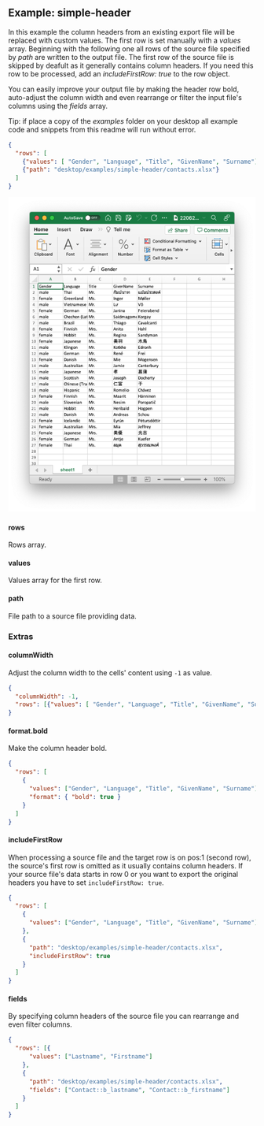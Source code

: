 ## Example: simple-header

In this example the column headers from an existing export file will be replaced with custom values. The first row is set manually with a *values* array. Beginning with the following one all rows of the source file specified by *path* are written to the output file. The first row of the source file is skipped by deafult as it generally contains column headers. If you need this row to be processed, add an *includeFirstRow: true* to the row object.

You can easily improve your output file by making the header row bold, auto-adjust the column width and even rearrange or filter the input file's columns using the *fields* array.

Tip: if place a copy of the *examples* folder on your desktop all example code and snippets from this readme will run without error.

```json
{
  "rows": [
    {"values": [ "Gender", "Language", "Title", "GivenName", "Surname"]},
    {"path": "desktop/examples/simple-header/contacts.xlsx"}
  ]
}
```
![Preview](Preview.png)

#### rows

Rows array.

#### values

Values array for the first row.

#### path

File path to a source file providing data.

### Extras

#### columnWidth

Adjust the column width to the cells' content using `-1` as value.

```json
{
  "columnWidth": -1,
  "rows": [{"values": [ "Gender", "Language", "Title", "GivenName", "Surname"]}]
}
```

#### format.bold

Make the column header bold.

```json
{
  "rows": [
    {
      "values": ["Gender", "Language", "Title", "GivenName", "Surname"],
      "format": { "bold": true }
    }
  ]
}
```

#### includeFirstRow

When processing a source file and the target row is on pos:1 (second row), the source's first row is omitted as it usually contains column headers. If your source file's data starts in row 0 or you want to export the original headers you have to set `includeFirstRow: true`.

```json
{
  "rows": [
    {
      "values": ["Gender", "Language", "Title", "GivenName", "Surname"]
    },
    {
      "path": "desktop/examples/simple-header/contacts.xlsx",
      "includeFirstRow": true
    }
  ]
}
```

#### fields

By specifying column headers of the source file you can rearrange and even filter columns.

```json
{
  "rows": [{
      "values": ["Lastname", "Firstname"]
    },
    {
      "path": "desktop/examples/simple-header/contacts.xlsx",
      "fields": ["Contact::b_lastname", "Contact::b_firstname"]
    }
  ]
}
```

